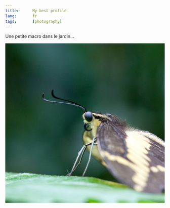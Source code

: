 ```yaml
---
title:      My best profile
lang:       fr
tags:       [photography]
---
```


Une petite macro dans le jardin…

![](20120406-My-best-profile.jpg)
